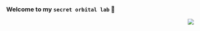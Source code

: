 ### Welcome to my `secret orbital lab` 🔭

<img align=right class="giphy-embed" src='https://giphy.com/embed/okkHsFGOZqkJGgOPGv'/>
<!--https://github.githubassets.com/images/mona-whisper.gif-->
